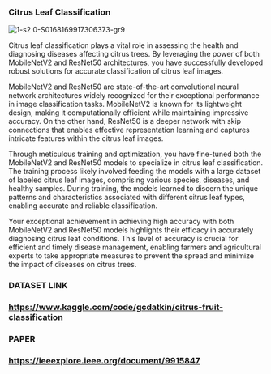 ### Citrus Leaf Classification

![1-s2 0-S0168169917306373-gr9](https://github.com/yousefbaz12/Deep-Learning-demos/assets/106428761/32d1c766-b4b4-44b4-9b9f-5767a3815417)


Citrus leaf classification plays a vital role in assessing the health and diagnosing diseases affecting citrus trees. By leveraging the power of both MobileNetV2 and ResNet50 architectures, you have successfully developed robust solutions for accurate classification of citrus leaf images.

MobileNetV2 and ResNet50 are state-of-the-art convolutional neural network architectures widely recognized for their exceptional performance in image classification tasks. MobileNetV2 is known for its lightweight design, making it computationally efficient while maintaining impressive accuracy. On the other hand, ResNet50 is a deeper network with skip connections that enables effective representation learning and captures intricate features within the citrus leaf images.

Through meticulous training and optimization, you have fine-tuned both the MobileNetV2 and ResNet50 models to specialize in citrus leaf classification. The training process likely involved feeding the models with a large dataset of labeled citrus leaf images, comprising various species, diseases, and healthy samples. During training, the models learned to discern the unique patterns and characteristics associated with different citrus leaf types, enabling accurate and reliable classification.

Your exceptional achievement in achieving high accuracy with both MobileNetV2 and ResNet50 models highlights their efficacy in accurately diagnosing citrus leaf conditions. This level of accuracy is crucial for efficient and timely disease management, enabling farmers and agricultural experts to take appropriate measures to prevent the spread and minimize the impact of diseases on citrus trees.

### DATASET LINK
### https://www.kaggle.com/code/gcdatkin/citrus-fruit-classification
### PAPER
### https://ieeexplore.ieee.org/document/9915847
